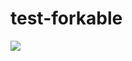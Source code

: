 # test-forkable
<p>
<a href="https://console.tiyaro.ai/explore/alexnet"> <img src="https://tiyaro-public-docs.s3.us-west-2.amazonaws.com/assets/try_on_tiyaro_badge.svg"></a>
</p>
